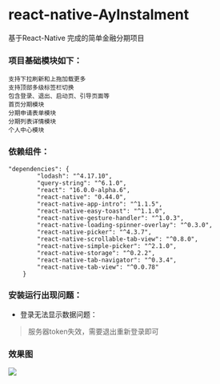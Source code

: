 # react-native-AyInstalment
基于React-Native 完成的简单金融分期项目

### 项目基础模块如下：
```
支持下拉刷新和上拖加载更多
支持顶部多级标签栏切换
包含登录、退出、启动页、引导页面等
首页分期模块
分期申请表单模块
分期列表详情模块
个人中心模块
```

### 依赖组件：
```
"dependencies": {
		"lodash": "^4.17.10",
		"query-string": "^6.1.0",
		"react": "16.0.0-alpha.6",
		"react-native": "0.44.0",
		"react-native-app-intro": "^1.1.5",
		"react-native-easy-toast": "^1.1.0",
		"react-native-gesture-handler": "^1.0.3",
		"react-native-loading-spinner-overlay": "^0.3.0",
		"react-native-picker": "^4.3.7",
		"react-native-scrollable-tab-view": "^0.8.0",
		"react-native-simple-picker": "^2.1.0",
		"react-native-storage": "^0.2.2",
		"react-native-tab-navigator": "^0.3.4",
		"react-native-tab-view": "^0.0.78"
	}
```
### 安装运行出现问题：
 - 登录无法显示数据问题：
 > 服务器token失效，需要退出重新登录即可
 
 
### 效果图 

![](https://github.com/zouyajun/react-native-AyInstalment/blob/master/app/images/%E9%A1%B9%E7%9B%AE%E6%88%AA%E5%9B%BE.jpg)
